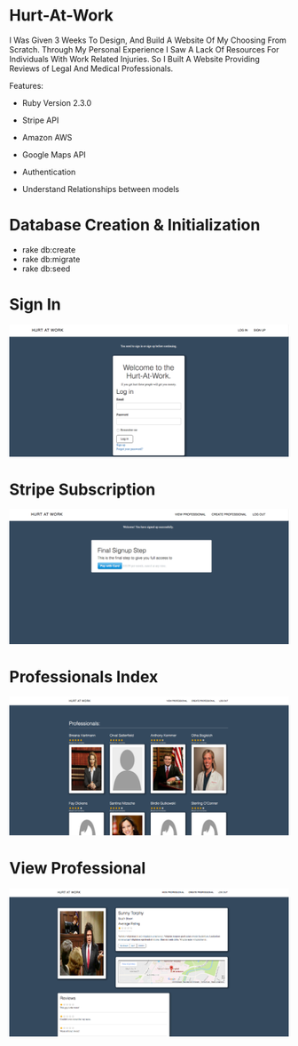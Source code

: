 Hurt-At-Work
==
I Was Given 3 Weeks To Design, And Build A Website Of My Choosing From Scratch.
Through My Personal Experience I Saw A Lack Of Resources For Individuals With Work Related Injuries. So I Built A Website Providing Reviews of Legal And Medical Professionals.

Features:

* Ruby Version 2.3.0

* Stripe API

* Amazon AWS

* Google Maps API

* Authentication

* Understand Relationships between models

Database Creation & Initialization
==
* rake db:create
* rake db:migrate
* rake db:seed

Sign In
==
![img](app/assets/images/signin.png)

Stripe Subscription
==
![img](app/assets/images/stripe-subscription.png)

Professionals Index
==
![img](app/assets/images/professionals-index.png)

View Professional
==
![img](app/assets/images/sunny-the-lawyer.png)

